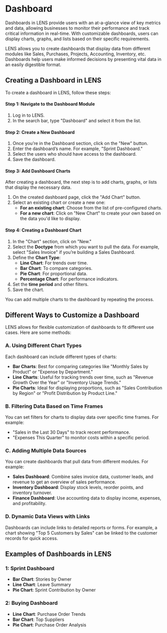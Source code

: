 # Dashboard

Dashboards in LENS provide users with an at-a-glance view of key metrics and data, allowing businesses to monitor their performance and track critical information in real-time. With customizable dashboards, users can display charts, graphs, and lists based on their specific requirements.

LENS allows you to create dashboards that display data from different modules like Sales, Purchases, Projects, Accounting, Inventory, etc. Dashboards help users make informed decisions by presenting vital data in an easily digestible format.

## Creating a Dashboard in LENS

To create a dashboard in LENS, follow these steps:

#### Step 1: Navigate to the Dashboard Module

1.  Log in to LENS.
2.  In the search bar, type "Dashboard" and select it from the list.

#### Step 2: Create a New Dashboard

1.  Once you’re in the Dashboard section, click on the "New" button.
2.  Enter the dashboard’s name. For example, "Sprint Dashboard."
3.  Select the users who should have access to the dashboard.
4.  Save the dashboard.

#### Step 3: Add Dashboard Charts

After creating a dashboard, the next step is to add charts, graphs, or lists that display the necessary data.

1.  On the created dashboard page, click the "Add Chart" button.
2.  Select an existing chart or create a new one:
    -   **For an existing chart**: Choose from the list of pre-configured charts.
    -   **For a new chart**: Click on "New Chart" to create your own based on the data you'd like to display.

#### Step 4: Creating a Dashboard Chart

1.  In the "Chart" section, click on "New."
2.  Select the **Doctype** from which you want to pull the data. For example, select "Sales Invoice" if you’re building a Sales Dashboard.
3.  Define the **Chart Type**:
    -   **Line Chart**: For trends over time.
    -   **Bar Chart**: To compare categories.
    -   **Pie Chart**: For proportional data.
    -   **Percentage Chart**: For performance indicators.
4.  Set the **time period** and other filters.
5.  Save the chart.

You can add multiple charts to the dashboard by repeating the process.

## Different Ways to Customize a Dashboard

LENS allows for flexible customization of dashboards to fit different use cases. Here are some methods:

### A. Using Different Chart Types

Each dashboard can include different types of charts:

-   **Bar Charts**: Best for comparing categories like "Monthly Sales by Product" or "Expense by Department."
-   **Line Charts**: Useful for tracking trends over time, such as "Revenue Growth Over the Year" or "Inventory Usage Trends."
-   **Pie Charts**: Ideal for displaying proportions, such as "Sales Contribution by Region" or "Profit Distribution by Product Line."

### B. Filtering Data Based on Time Frames

You can set filters for charts to display data over specific time frames. For example:

-   "Sales in the Last 30 Days" to track recent performance.
-   "Expenses This Quarter" to monitor costs within a specific period.

### C. Adding Multiple Data Sources

You can create dashboards that pull data from different modules. For example:

-   **Sales Dashboard**: Combine sales invoice data, customer leads, and revenue to get an overview of sales performance.
-   **Inventory Dashboard**: Display stock levels, reorder points, and inventory turnover.
-   **Finance Dashboard**: Use accounting data to display income, expenses, and profitability.

### D. Dynamic Data Views with Links

Dashboards can include links to detailed reports or forms. For example, a chart showing "Top 5 Customers by Sales" can be linked to the customer records for quick access.

## Examples of Dashboards in LENS

### 1: Sprint Dashboard

-   **Bar Chart**: Stories by Owner
-   **Line Chart**: Leave Summary
-   **Pie Chart**: Sprint Contribution by Owner

### 2: Buying Dashboard

-   **Line Chart**: Purchase Order Trends
-   **Bar Chart**: Top Suppliers
-   **Pie Chart**: Purchase Order Analysis
<!--stackedit_data:
eyJoaXN0b3J5IjpbNTgwNzE1MTEwLDE0NjQ2MTYyNTksODIwMj
Q5MjkzXX0=
-->